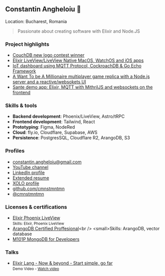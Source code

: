 ## Constantin Angheloiu 👋
Location: Bucharest, Romania

> Passionate about creating software with Elixir and Node.JS

### Project highlights

- [CouchDB new logo contest winner](https://blog.couchdb.org/2016/09/20/2-0/) <br />
- [Elixir LiveView/LiveView Native MacOS, WatchOS and iOS apps](https://blog.couchdb.org/2016/09/20/2-0/) <br />
- [IoT dashboard using MQTT Protocol, CockroachDB & Go Echo Framework](https://www.youtube.com/watch?v=1tvEvpvrvP8&feature=youtu.be) <br />
- [A Want To be A Millionaire multiplayer game replica with a Node.js server and a reactive/websokets UI](https://youtu.be/21lq91TMCR4) <br />
- [Sante demo app: Elixir, MQTT with MithrilJS and websockets on the frontend](https://www.youtube.com/watch?v=_CByzEkz0v0)


### Skills & tools

- **Backend development**: Phoenix/LiveView, Astro/tRPC <br />
- **Frontend development**: Tailwind, React<br />
- **Prototyping**: Figma, NodeRed<br />
- **Cloud**: fly.io, Cloudflare, Supabase, AWS<br />
- **Persistence**: PostgresSQL, Cloudflare R2, ArangoDB, S3

### Profiles
- <constantin.angheloiu@gmail.com>
- [YouTube channel](https://youtube.com/@cmnstmntmn)
- [LinkedIn profile](https://www.linkedin.com/in/constantin-angheloiu-9b544a189/)
- [Extended resume](https://gist.github.com/cmnstmntmn/49158412f5bde8d3925e08e141273345)
- [XOLO profile](https://app.xolo.io/profile/constantin.angheloiu?lang=en)
- [github.com/cmnstmntmn](http://github.com/cmnstmntmn)
- [@cmnstmntmn](https://twitter.com/cmnstmntmn)

### Licenses & certifications

* [Elixir Phoenix LiveView](https://pragmaticstudio.com/alumni/cmnstmntmn)<br />
<small>Skills: Elixir, Phoenix LiveView</small>
* [ArangoDB Certified Proffesional](https://pragmaticstudio.com/alumni/cmnstmntmn](https://cmkr.co/pdf/downloads/?certificate_id=41174&sid=77664917&nrg_id=737496&test_id=1207231&aid=7122326&utype=SD&cert_token=d449517e6794689112023e153916e040&tprtoken=D9KH))<br />
<small>Skills: ArangoDB, vector database</small>
* [M101P MongoDB for Developers](https://university.mongodb.com/course_completion/563415fce7e2436594fd7372bd186cfa/printable)

### Talks

* [Elixir Lang - Now & beyond - Start simple, go far](https://github.com/cmnstmntmn/talks/blob/main/Elixir%20Lang%20-%20Now%20%26%20beyond%20-%20Start%20simple%2C%20go%20far.pdf) <br />
<small>Demo Video - [Watch video](https://youtu.be/X4Hh8Oae9fk)</small>
